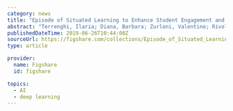 ```yaml
---
category: news
title: "Episode of Situated Learning to Enhance Student Engagement and Promote Deep Learning: Preliminary Results in a High School Classroom"
abstract: "Terrenghi, Ilaria; Diana, Barbara; Zurloni, Valentino; Rivoltella, Pier Cesare; Elia, Massimiliano; Castañer, Marta; et al. (2019): Episode of Situated Learning to Enhance Student Engagement and Promote Deep Learning: Preliminary Results in a High School ..."
publishedDateTime: 2019-06-26T10:44:00Z
sourceUrl: https://figshare.com/collections/Episode_of_Situated_Learning_to_Enhance_Student_Engagement_and_Promote_Deep_Learning_Preliminary_Results_in_a_High_School_Classroom/4555781
type: article

provider:
  name: Figshare
  id: figshare

topics:
  - AI
  - deep learning
---
```

